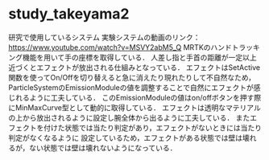 # study_takeyama2
研究で使用しているシステム
実験システムの動画のリンク：https://www.youtube.com/watch?v=MSVY2abM5_Q
MRTKのハンドトラッキング機能を用いて手の座標を取得している．
人差し指と手首の距離が一定以上近づくとエフェクトが放出される仕組みとなっている．
エフェクトはSetActive関数を使ってOn/Offを切り替えると急に消えたり現れたりして不自然なため，
ParticleSystemのEmissionModuleの値を調整することで自然にエフェクトが感じれるように工夫している．
このEmissionModuleの値はon/offボタンを押す際にMinMaxCurve型として動的に取得している．
エフェクトは透明なマテリアルの上から放出されるように設定し腕全体から出るように工夫している．
またエフェクトを付けた状態では当たり判定があり，エフェクトがないときには当たり判定がなくなるように
設定しているため，エフェクトがある状態では壁は壊れるが，ない状態では壁は壊れないようになっている．
